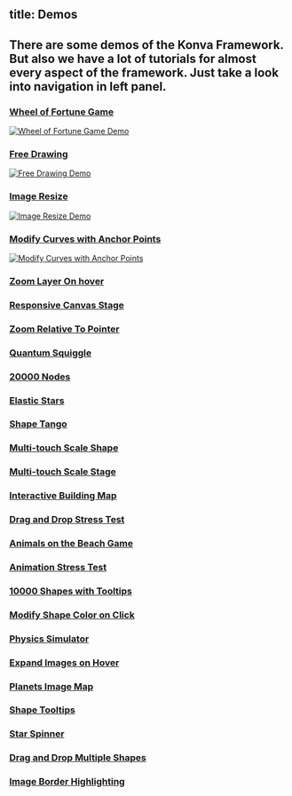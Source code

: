 title: Demos
---

## There are some demos of the Konva Framework. But also we have a lot of tutorials for almost every aspect of the framework. Just take a look into navigation in left panel.


### [Wheel of Fortune Game](/docs/sandbox/Wheel_of_Fortune.html)

[![Wheel of Fortune Game Demo](/assets/demos/wheel-of-fortune.png)](/docs/sandbox/Wheel_of_Fortune.html)

### [Free Drawing](/docs/sandbox/Free_Drawing.html)

[![Free Drawing Demo](/assets/demos/free-drawing.png)](/docs/sandbox/Free_Drawing.html)

### [Image Resize](/docs/sandbox/Image_Resize.html)

[![Image Resize Demo](/assets/demos/image-resize.png)](/docs/sandbox/Image_Resize.html)

### [Modify Curves with Anchor Points](/docs/sandbox/Modify_Curves_with_Anchor_Points.html)

[![Modify Curves with Anchor Points](/assets/demos/modify-line.png)](/docs/sandbox/Modify_Curves_with_Anchor_Points.html)

### [Zoom Layer On hover](/docs/sandbox/Zoom_Layer_On_hover.html)

### [Responsive Canvas Stage](/docs/sandbox/Responsive_Canvas.html)

### [Zoom Relative To Pointer](/docs/sandbox/Zooming_Relative_To_Pointer.html)

### [Quantum Squiggle](/docs/sandbox/Quantum_Squiggle.html)
### [20000 Nodes](/docs/sandbox/20000_Nodes.html)
### [Elastic Stars](/docs/sandbox/Elastic_Stars.html)
### [Shape Tango](/docs/sandbox/Shape_Tango.html)
### [Multi-touch Scale Shape](/docs/sandbox/Multi-touch_Scale_Shape.html)
### [Multi-touch Scale Stage](/docs/sandbox/Multi-touch_Scale_Stage.html)
### [Interactive Building Map](/docs/sandbox/Interactive_Building_Map.html)

### [Drag and Drop Stress Test](/docs/sandbox/Drag_and_Drop_Stress_Test.html)
### [Animals on the Beach Game](/docs/sandbox/Animals_on_the_Beach_Game.html)
### [Animation Stress Test](/docs/sandbox/Animation_Stress_Test.html)
### [10000 Shapes with Tooltips](/docs/sandbox/10000_Shapes_with_Tooltip.html)
### [Modify Shape Color on Click](/docs/sandbox/Modify_Shape_Color_on_Click.html)
### [Physics Simulator](/docs/sandbox/Physics_Simulator.html)
### [Expand Images on Hover](/docs/sandbox/Expand_Images_on_Hover.html)
### [Planets Image Map](/docs/sandbox/Planets_Image_Map.html)

### [Shape Tooltips](/docs/sandbox/Shape_Tooltips.html)
### [Star Spinner](/docs/sandbox/Star_Spinner.html)
### [Drag and Drop Multiple Shapes](/docs/sandbox/Drag_and_Drop_Multiple_Shapes.html)
### [Image Border Highlighting](/docs/sandbox/Image_Border_Highlighting.html)

